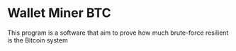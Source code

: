 # Wallet Miner BTC
This program is a software that aim to prove how much brute-force resilient is the Bitcoin system